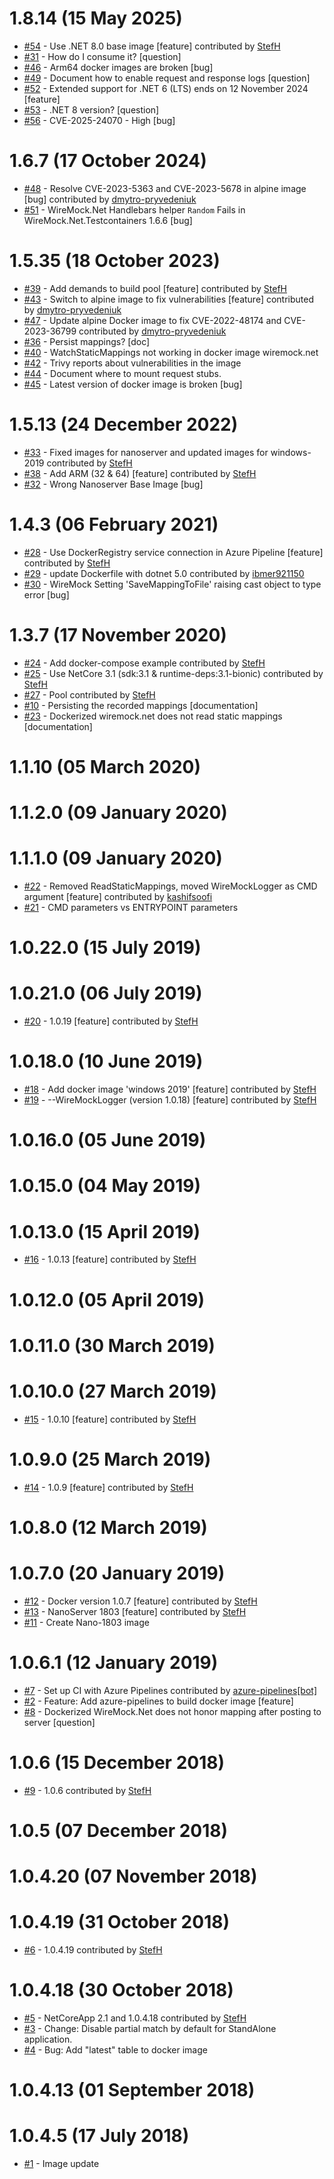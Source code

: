 # 1.8.14 (15 May 2025)
- [#54](https://github.com/wiremock/WireMock.Net-docker/pull/54) - Use .NET 8.0 base image [feature] contributed by [StefH](https://github.com/StefH)
- [#31](https://github.com/wiremock/WireMock.Net-docker/issues/31) - How do I consume it? [question]
- [#46](https://github.com/wiremock/WireMock.Net-docker/issues/46) - Arm64 docker images are broken [bug]
- [#49](https://github.com/wiremock/WireMock.Net-docker/issues/49) - Document how to enable request and response logs [question]
- [#52](https://github.com/wiremock/WireMock.Net-docker/issues/52) - Extended support for .NET 6 (LTS) ends on 12 November 2024 [feature]
- [#53](https://github.com/wiremock/WireMock.Net-docker/issues/53) - .NET 8 version? [question]
- [#56](https://github.com/wiremock/WireMock.Net-docker/issues/56) - CVE-2025-24070 - High [bug]

# 1.6.7 (17 October 2024)
- [#48](https://github.com/wiremock/WireMock.Net-docker/pull/48) - Resolve CVE-2023-5363 and CVE-2023-5678 in alpine image [bug] contributed by [dmytro-pryvedeniuk](https://github.com/dmytro-pryvedeniuk)
- [#51](https://github.com/wiremock/WireMock.Net-docker/issues/51) - WireMock.Net Handlebars helper `Random` Fails in WireMock.Net.Testcontainers 1.6.6 [bug]

# 1.5.35 (18 October 2023)
- [#39](https://github.com/wiremock/WireMock.Net-docker/pull/39) - Add demands to build pool [feature] contributed by [StefH](https://github.com/StefH)
- [#43](https://github.com/wiremock/WireMock.Net-docker/pull/43) - Switch to alpine image to fix vulnerabilities [feature] contributed by [dmytro-pryvedeniuk](https://github.com/dmytro-pryvedeniuk)
- [#47](https://github.com/wiremock/WireMock.Net-docker/pull/47) - Update alpine Docker image to fix CVE-2022-48174 and CVE-2023-36799 contributed by [dmytro-pryvedeniuk](https://github.com/dmytro-pryvedeniuk)
- [#36](https://github.com/wiremock/WireMock.Net-docker/issues/36) - Persist mappings? [doc]
- [#40](https://github.com/wiremock/WireMock.Net-docker/issues/40) - WatchStaticMappings not working in docker image wiremock.net
- [#42](https://github.com/wiremock/WireMock.Net-docker/issues/42) - Trivy reports about vulnerabilities in the image
- [#44](https://github.com/wiremock/WireMock.Net-docker/issues/44) - Document where to mount request stubs.
- [#45](https://github.com/wiremock/WireMock.Net-docker/issues/45) - Latest version of docker image is broken [bug]

# 1.5.13 (24 December 2022)
- [#33](https://github.com/wiremock/WireMock.Net-docker/pull/33) - Fixed images for nanoserver and updated images for windows-2019 contributed by [StefH](https://github.com/StefH)
- [#38](https://github.com/wiremock/WireMock.Net-docker/pull/38) - Add ARM (32 &amp; 64) [feature] contributed by [StefH](https://github.com/StefH)
- [#32](https://github.com/wiremock/WireMock.Net-docker/issues/32) - Wrong Nanoserver Base Image [bug]

# 1.4.3 (06 February 2021)
- [#28](https://github.com/wiremock/WireMock.Net-docker/pull/28) - Use DockerRegistry service connection in Azure Pipeline [feature] contributed by [StefH](https://github.com/StefH)
- [#29](https://github.com/wiremock/WireMock.Net-docker/pull/29) - update Dockerfile with dotnet 5.0 contributed by [ibmer921150](https://github.com/ibmer921150)
- [#30](https://github.com/wiremock/WireMock.Net-docker/issues/30) - WireMock Setting 'SaveMappingToFile' raising cast object to type error [bug]

# 1.3.7 (17 November 2020)
- [#24](https://github.com/wiremock/WireMock.Net-docker/pull/24) - Add docker-compose example contributed by [StefH](https://github.com/StefH)
- [#25](https://github.com/wiremock/WireMock.Net-docker/pull/25) - Use NetCore 3.1 (sdk:3.1 &amp; runtime-deps:3.1-bionic) contributed by [StefH](https://github.com/StefH)
- [#27](https://github.com/wiremock/WireMock.Net-docker/pull/27) - Pool contributed by [StefH](https://github.com/StefH)
- [#10](https://github.com/wiremock/WireMock.Net-docker/issues/10) - Persisting the recorded mappings  [documentation]
- [#23](https://github.com/wiremock/WireMock.Net-docker/issues/23) - Dockerized wiremock.net does not read static mappings [documentation]

# 1.1.10 (05 March 2020)

# 1.1.2.0 (09 January 2020)

# 1.1.1.0 (09 January 2020)
- [#22](https://github.com/wiremock/WireMock.Net-docker/pull/22) - Removed ReadStaticMappings, moved WireMockLogger as CMD argument [feature] contributed by [kashifsoofi](https://github.com/kashifsoofi)
- [#21](https://github.com/wiremock/WireMock.Net-docker/issues/21) - CMD parameters vs ENTRYPOINT parameters

# 1.0.22.0 (15 July 2019)

# 1.0.21.0 (06 July 2019)
- [#20](https://github.com/wiremock/WireMock.Net-docker/pull/20) - 1.0.19 [feature] contributed by [StefH](https://github.com/StefH)

# 1.0.18.0 (10 June 2019)
- [#18](https://github.com/wiremock/WireMock.Net-docker/pull/18) - Add docker image 'windows 2019' [feature] contributed by [StefH](https://github.com/StefH)
- [#19](https://github.com/wiremock/WireMock.Net-docker/pull/19) - --WireMockLogger (version 1.0.18) [feature] contributed by [StefH](https://github.com/StefH)

# 1.0.16.0 (05 June 2019)

# 1.0.15.0 (04 May 2019)

# 1.0.13.0 (15 April 2019)
- [#16](https://github.com/wiremock/WireMock.Net-docker/pull/16) - 1.0.13 [feature] contributed by [StefH](https://github.com/StefH)

# 1.0.12.0 (05 April 2019)

# 1.0.11.0 (30 March 2019)

# 1.0.10.0 (27 March 2019)
- [#15](https://github.com/wiremock/WireMock.Net-docker/pull/15) - 1.0.10 [feature] contributed by [StefH](https://github.com/StefH)

# 1.0.9.0 (25 March 2019)
- [#14](https://github.com/wiremock/WireMock.Net-docker/pull/14) - 1.0.9 [feature] contributed by [StefH](https://github.com/StefH)

# 1.0.8.0 (12 March 2019)

# 1.0.7.0 (20 January 2019)
- [#12](https://github.com/wiremock/WireMock.Net-docker/pull/12) - Docker version 1.0.7 [feature] contributed by [StefH](https://github.com/StefH)
- [#13](https://github.com/wiremock/WireMock.Net-docker/pull/13) - NanoServer 1803 [feature] contributed by [StefH](https://github.com/StefH)
- [#11](https://github.com/wiremock/WireMock.Net-docker/issues/11) - Create Nano-1803 image

# 1.0.6.1 (12 January 2019)
- [#7](https://github.com/wiremock/WireMock.Net-docker/pull/7) - Set up CI with Azure Pipelines contributed by [azure-pipelines[bot]](https://github.com/apps/azure-pipelines)
- [#2](https://github.com/wiremock/WireMock.Net-docker/issues/2) - Feature: Add azure-pipelines to build docker image [feature]
- [#8](https://github.com/wiremock/WireMock.Net-docker/issues/8) - Dockerized WireMock.Net does not honor mapping after posting to server [question]

# 1.0.6 (15 December 2018)
- [#9](https://github.com/wiremock/WireMock.Net-docker/pull/9) - 1.0.6 contributed by [StefH](https://github.com/StefH)

# 1.0.5 (07 December 2018)

# 1.0.4.20 (07 November 2018)

# 1.0.4.19 (31 October 2018)
- [#6](https://github.com/wiremock/WireMock.Net-docker/pull/6) - 1.0.4.19 contributed by [StefH](https://github.com/StefH)

# 1.0.4.18 (30 October 2018)
- [#5](https://github.com/wiremock/WireMock.Net-docker/pull/5) - NetCoreApp 2.1 and 1.0.4.18 contributed by [StefH](https://github.com/StefH)
- [#3](https://github.com/wiremock/WireMock.Net-docker/issues/3) - Change: Disable partial match by default for StandAlone application.
- [#4](https://github.com/wiremock/WireMock.Net-docker/issues/4) - Bug: Add &quot;latest&quot; table to docker image

# 1.0.4.13 (01 September 2018)

# 1.0.4.5 (17 July 2018)
- [#1](https://github.com/wiremock/WireMock.Net-docker/issues/1) - Image update

